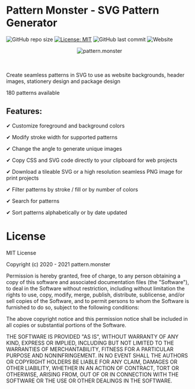 # Pattern Monster - SVG Pattern Generator

![GitHub repo size](https://img.shields.io/github/repo-size/catchspider2002/svelte-svg-patterns)
[![License: MIT](https://img.shields.io/badge/License-MIT-blue.svg)](https://opensource.org/licenses/MIT)
![GitHub last commit](https://img.shields.io/github/last-commit/catchspider2002/svelte-svg-patterns)
![Website](https://img.shields.io/website?up_message=online&url=https%3A%2F%2Fpattern.monster%2F)

<div align="center">
  <img src="https://giguom.com/pattern.monster/images/pattern.monster.png" alt="pattern.monster" />
</div>
<br /><br />
  
Create seamless patterns in SVG to use as website backgrounds, header images, stationery design and package design

180 patterns available

## Features:

✔ Customize foreground and background colors

✔ Modify stroke width for supported patterns

✔ Change the angle to generate unique images

✔ Copy CSS and SVG code directly to your clipboard for web projects

✔ Download a tileable SVG or a high resolution seamless PNG image for print projects

✔ Filter patterns by stroke / fill or by number of colors

✔ Search for patterns

✔ Sort patterns alphabetically or by date updated 

# License

MIT License

Copyright (c) 2020 - 2021 pattern.monster

Permission is hereby granted, free of charge, to any person obtaining a copy of this software and associated documentation files (the "Software"), to deal in the Software without restriction, including without limitation the rights to use, copy, modify, merge, publish, distribute, sublicense, and/or sell copies of the Software, and to permit persons to whom the Software is furnished to do so, subject to the following conditions:

The above copyright notice and this permission notice shall be included in all copies or substantial portions of the Software.

THE SOFTWARE IS PROVIDED "AS IS", WITHOUT WARRANTY OF ANY KIND, EXPRESS OR IMPLIED, INCLUDING BUT NOT LIMITED TO THE WARRANTIES OF MERCHANTABILITY, FITNESS FOR A PARTICULAR PURPOSE AND NONINFRINGEMENT. IN NO EVENT SHALL THE AUTHORS OR COPYRIGHT HOLDERS BE LIABLE FOR ANY CLAIM, DAMAGES OR OTHER LIABILITY, WHETHER IN AN ACTION OF CONTRACT, TORT OR OTHERWISE, ARISING FROM, OUT OF OR IN CONNECTION WITH THE SOFTWARE OR THE USE OR OTHER DEALINGS IN THE SOFTWARE.